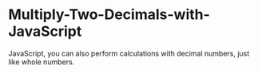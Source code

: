 # Multiply-Two-Decimals-with-JavaScript
JavaScript, you can also perform calculations with decimal numbers, just like whole numbers.
